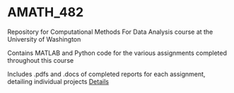 # AMATH_482
Repository for Computational Methods For Data Analysis course at the University of Washington

Contains MATLAB and Python code for the various assignments completed throughout this course

Includes .pdfs and .docs of completed reports for each assignment, detailing individual projects
[Details](AMATH482/tree/master/HW1/HW1_info)
